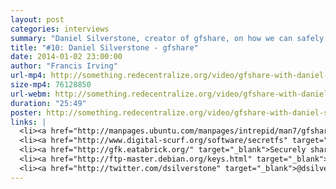 ```yaml
---
layout: post
categories: interviews
summary: "Daniel Silverstone, creator of gfshare, on how we can safely keep our (decentralized!) digital keys and coins. Split them up into pieces, such that, say, any 2 of the 3 pieces can reconstruct the original."
title: "#10: Daniel Silverstone - gfshare"
date: 2014-01-02 23:00:00
author: "Francis Irving"
url-mp4: http://something.redecentralize.org/video/gfshare-with-daniel-silverstone.mp4
size-mp4: 76128850
url-webm: http://something.redecentralize.org/video/gfshare-with-daniel-silverstone.webm
duration: "25:49"
poster: http://something.redecentralize.org/video/gfshare-with-daniel-silverstone.jpg
links: |
  <li><a href="http://manpages.ubuntu.com/manpages/intrepid/man7/gfshare.7.html" target="_blank">gfshare manpage</a></li>
  <li><a href="http://www.digital-scurf.org/software/secretfs" target="_blank">Filesystem - secretfs</a></li>
  <li><a href="http://gfk.eatabrick.org/" target="_blank">Securely share over USB</a></li>
  <li><a href="http://ftp-master.debian.org/keys.html" target="_blank">Debian key signing</a></li>
  <li><a href="http://twitter.com/dsilverstone" target="_blank">@dsilverstone on Twitter</a></li>
---
```

